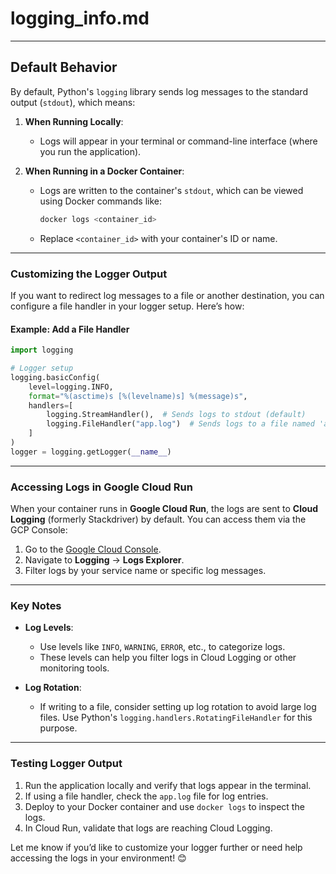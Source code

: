 # logging_info.md

---

## **Default Behavior**

By default, Python's `logging` library sends log messages to the standard output (`stdout`), which means:

1. **When Running Locally**:
   - Logs will appear in your terminal or command-line interface (where you run the application).

2. **When Running in a Docker Container**:
   - Logs are written to the container's `stdout`, which can be viewed using Docker commands like:

     ```bash
     docker logs <container_id>
     ```

   - Replace `<container_id>` with your container's ID or name.

---

### **Customizing the Logger Output**

If you want to redirect log messages to a file or another destination, you can configure a file handler in your logger setup. Here’s how:

#### Example: Add a File Handler

```python
import logging

# Logger setup
logging.basicConfig(
    level=logging.INFO,
    format="%(asctime)s [%(levelname)s] %(message)s",
    handlers=[
        logging.StreamHandler(),  # Sends logs to stdout (default)
        logging.FileHandler("app.log")  # Sends logs to a file named 'app.log'
    ]
)
logger = logging.getLogger(__name__)
```

---

### **Accessing Logs in Google Cloud Run**

When your container runs in **Google Cloud Run**, the logs are sent to **Cloud Logging** (formerly Stackdriver) by default. You can access them via the GCP Console:

1. Go to the [Google Cloud Console](https://console.cloud.google.com/).
2. Navigate to **Logging** → **Logs Explorer**.
3. Filter logs by your service name or specific log messages.

---

### **Key Notes**

- **Log Levels**:
  - Use levels like `INFO`, `WARNING`, `ERROR`, etc., to categorize logs.
  - These levels can help you filter logs in Cloud Logging or other monitoring tools.

- **Log Rotation**:
  - If writing to a file, consider setting up log rotation to avoid large log files. Use Python's `logging.handlers.RotatingFileHandler` for this purpose.

---

### Testing Logger Output

1. Run the application locally and verify that logs appear in the terminal.
2. If using a file handler, check the `app.log` file for log entries.
3. Deploy to your Docker container and use `docker logs` to inspect the logs.
4. In Cloud Run, validate that logs are reaching Cloud Logging.

Let me know if you’d like to customize your logger further or need help accessing the logs in your environment! 😊
